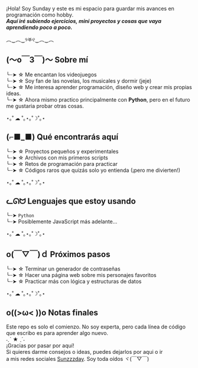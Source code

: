 ¡Hola! Soy Sunday y este es mi espacio para guardar mis avances en programación como hobby.  
***Aquí iré subiendo ejercicios, mini proyectos y cosas que vaya aprendiendo poco a poco.***

︵‿︵‿୨𖤐୧‿︵‿︵

## (～o￣3￣)～ Sobre mí
╰┈➤ ☆ Me encantan los videojuegos  
╰┈➤ ☆ Soy fan de las novelas, los musicales y dormir (jeje)  
╰┈➤ ☆ Me interesa aprender programación, diseño web y crear mis propias ideas.  
╰┈➤ ☆ Ahora mismo practico principalmente con **Python**, pero en el futuro me gustaria probar otras cosas.  

⋆｡˚ ☁︎ ˚｡⋆｡˚☽˚｡⋆

## (⌐■_■) Qué encontrarás aquí
╰┈➤ ☆ Proyectos pequeños y experimentales  
╰┈➤ ☆ Archivos con mis primeros scripts  
╰┈➤ ☆ Retos de programación para practicar  
╰┈➤ ☆ Códigos raros que quizás solo yo entienda (¡pero me divierten!)  

⋆｡˚ ☁︎ ˚｡⋆｡˚☽˚｡⋆

## ᓚᘏᗢ Lenguajes que estoy usando
╰┈➤ `Python`  
╰┈➤ Posiblemente JavaScript más adelante...  

⋆｡˚ ☁︎ ˚｡⋆｡˚☽˚｡⋆

## o(￣▽￣)ｄ Próximos pasos
╰┈➤ ☆ Terminar un generador de contraseñas  
╰┈➤ ☆ Hacer una página web sobre mis personajes favoritos  
╰┈➤ ☆ Practicar más con lógica y estructuras de datos  

⋆｡˚ ☁︎ ˚｡⋆｡˚☽˚｡⋆

## o((>ω< ))o Notas finales
Este repo es solo el comienzo. No soy experta, pero cada línea de código que escribo es para aprender algo nuevo.  
                ˗ˏˋ ★ ˎˊ˗  
       ¡Gracias por pasar por aquí!   
Si quieres darme consejos o ideas, puedes dejarlos por aqui o ir  
a mis redes sociales [Sunzzzday](https://x.com/Sunzzzday). Soy toda oídos ヾ(￣▽￣)

